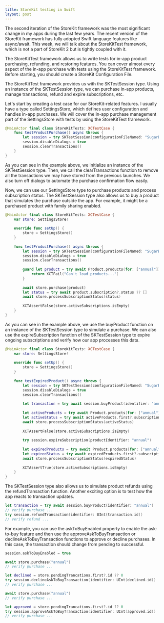 ```yaml
---
title: StoreKit testing in Swift
layout: post
---
```


The second iteration of the StoreKit framework was the most significant change in my apps during the last few years. The recent version of the StoreKit framework has fully adopted Swift language features like async/await. This week, we will talk about the StoreKitTest framework, which is not a part of StoreKit 2 but is tightly coupled with it.

The StoreKitTest framework allows us to write tests for in-app product purchasing, refunding, and restoring features. You can cover almost every aspect of the in-app purchase with tests using the StoreKitTest framework. Before starting, you should create a StoreKit Configuration File.

The StoreKitTest framework provides us with the SKTestSession type. Using an instance of the SKTestSession type, we can purchase in-app products, manage transactions, refund and expire subscriptions, etc.

Let's start by creating a test case for our StoreKit-related features. I usually have a type called SettingsStore, which defines user configuration and handles in-app purchases. We will cover the in-app purchase management part of the SettingsStore with tests by using the StoreKitTest framework.

```swift
@MainActor final class StoreKitTests: XCTestCase {
    func testProductPurchase() async throws {
        let session = try SKTestSession(configurationFileNamed: "SugarBot Food Calorie Counter")
        session.disableDialogs = true
        session.clearTransactions()
    }
}
```

As you can see in the example above, we initialize an instance of the SKTestSession type. Then, we call the clearTransactions function to remove all the transactions we may have stored from the previous launches. We also turn off dialogs to automate the purchase confirmation flow easily.

Now, we can use our SettingsStore type to purchase products and process subscription status. The SKTestSession type also allows us to buy a product that simulates the purchase outside the app. For example, it might be a purchased product with family sharing enabled.

```swift
@MainActor final class StoreKitTests: XCTestCase {
    var store: SettingsStore!
    
    override func setUp() {
        store = SettingsStore()
    }
    
    func testProductPurchase() async throws {
        let session = try SKTestSession(configurationFileNamed: "SugarBot Food Calorie Counter")
        session.disableDialogs = true
        session.clearTransactions()
        
        guard let product = try await Product.products(for: ["annual"]).first else {
            return XCTFail("Can't load products...")
        }
        
        await store.purchase(product)
        let status = try await product.subscription?.status ?? []
        await store.processSubscriptionStatus(status)
        
        XCTAssertFalse(store.activeSubscriptions.isEmpty)
    }
}
```

As you can see in the example above, we use the buyProduct function on an instance of the SKTestSession type to simulate a purchase. We can also use the expireSubscription function of the SKTestSession type to expire ongoing subscriptions and verify how our app processes this data.

```swift
@MainActor final class StoreKitTests: XCTestCase {
    var store: SettingsStore!
    
    override func setUp() {
        store = SettingsStore()
    }
    
    func testExpiredProduct() async throws {
        let session = try SKTestSession(configurationFileNamed: "SugarBot Food Calorie Counter")
        session.disableDialogs = true
        session.clearTransactions()
        
        let transaction = try await session.buyProduct(identifier: "annual")
        
        let activeProducts = try await Product.products(for: ["annual"])
        let activeStatus = try await activeProducts.first?.subscription?.status ?? []
        await store.processSubscriptionStatus(activeStatus)
        
        XCTAssertFalse(store.activeSubscriptions.isEmpty)
        
        try session.expireSubscription(productIdentifier: "annual")
        
        let expiredProducts = try await Product.products(for: ["annual"])
        let expiredStatus = try await expiredProducts.first?.subscription?.status ?? []
        await store.processSubscriptionStatus(expiredStatus)
        
        XCTAssertTrue(store.activeSubscriptions.isEmpty)
    }
}
```

The SKTestSession type also allows us to simulate product refunds using the refundTransaction function. Another exciting option is to test how the app reacts to transaction updates. 

```swift
let transaction = try await session.buyProduct(identifier: "annual")
// verify purchase ...
try session.refundTransaction(identifier: UInt(transaction.id))
// verify refund ...
```

For example, you can use the askToBuyEnabled property to enable the ask-to-buy feature and then use the approveAskToBuyTransaction or declineAskToBuyTransaction functions to approve or decline purchases. In this case, the transaction should change from pending to successful.

```swift
session.askToBuyEnabled = true

await store.purchase("annual")
// verify purchase ...

let declined = store.pendingTrancations.first?.id ?? 0
try session.declineAskToBuyTransaction(identifier: UInt(declined.id))
// verify purchase ...

await store.purchase("annual")
// verify purchase ...

let approved = store.pendingTrancations.first?.id ?? 0
try session.approveAskToBuyTransaction(identifier: UInt(approved.id))
// verify purchase ...
```

